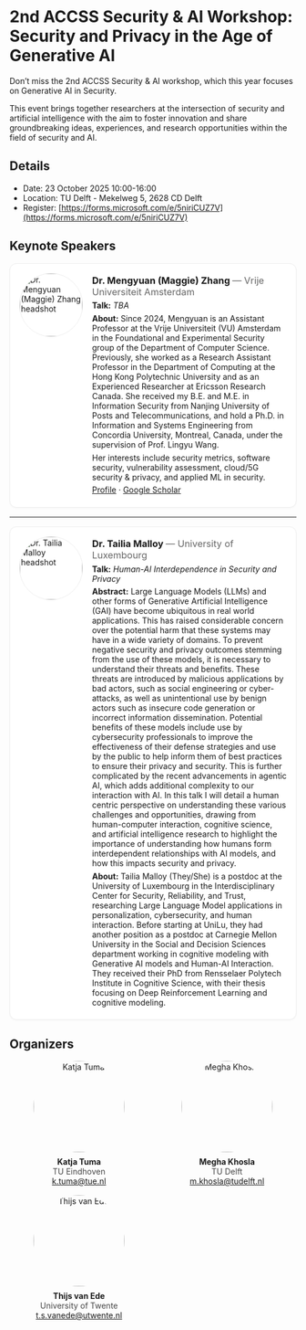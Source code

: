 # 2nd ACCSS Security & AI Workshop: Security and Privacy in the Age of Generative AI
Don’t miss the 2nd ACCSS Security & AI workshop, which this year focuses on Generative AI in Security.

This event brings together researchers at the intersection of security and artificial intelligence with the aim to foster innovation and share groundbreaking ideas, experiences, and research opportunities within the field of security and AI.

## Details
- Date: 23 October 2025 10:00-16:00 
- Location: TU Delft - Mekelweg 5, 2628 CD Delft
- Register: [https://forms.microsoft.com/e/5niriCUZ7V](https://forms.microsoft.com/e/5niriCUZ7V)


<h2>Keynote Speakers</h2>

<div class="speaker">
  <img src="{{ '/assets/img/maggie.jpg' | relative_url }}" alt="Dr. Mengyuan (Maggie) Zhang headshot" loading="lazy">
  <div class="speaker-body">
    <h3>Dr. Mengyuan (Maggie) Zhang <span>— Vrije Universiteit Amsterdam</span></h3>
    <p><strong>Talk:</strong> <em>TBA</em></p>
    <p><strong>About:</strong> Since 2024, Mengyuan is an Assistant Professor at the Vrije Universiteit (VU) Amsterdam in the Foundational and Experimental Security group of the Department of Computer Science. Previously, she worked as a Research Assistant Professor in the Department of Computing at the Hong Kong Polytechnic University and as an Experienced Researcher at Ericsson Research Canada. She received my B.E. and M.E. in Information Security from Nanjing University of Posts and Telecommunications, and hold a Ph.D. in Information and Systems Engineering from Concordia University, Montreal, Canada, under the supervision of Prof. Lingyu Wang.</p>
    <p>Her interests include security metrics, software security, vulnerability assessment, cloud/5G security & privacy, and applied ML in security.</p>
    <p>
      <a href="https://mengyuanzhang.github.io/">Profile</a> ·
      <a href="https://scholar.google.com/citations?user=XebXoxIAAAAJ">Google Scholar</a>
    </p>
  </div>
</div>

<hr>

<div class="speaker">
  <img src="{{ '/assets/img/tailia.jpg' | relative_url }}" alt="Dr. Tailia Malloy headshot" loading="lazy">
  <div class="speaker-body">
    <h3>Dr. Tailia Malloy <span>— University of Luxembourg</span></h3>
    <p><strong>Talk:</strong> <em>Human-AI Interdependence in Security and Privacy</em></p>
    <p><strong>Abstract:</strong> Large Language Models (LLMs) and other forms of Generative Artificial Intelligence (GAI) have become ubiquitous in real world applications. This has raised considerable concern over the potential harm that these systems may have in a wide variety of domains. To prevent negative security and privacy outcomes stemming from the use of these models, it is necessary to understand their threats and benefits. These threats are introduced by malicious applications by bad actors, such as social engineering or cyber-attacks, as well as unintentional use by benign actors such as insecure code generation or incorrect information dissemination. Potential benefits of these models include use by cybersecurity professionals to improve the effectiveness of their defense strategies and use by the public to help inform them of best practices to ensure their privacy and security. This is further complicated by the recent advancements in agentic AI, which adds additional complexity to our interaction with AI. In this talk I will detail a human centric perspective on understanding these various challenges and opportunities, drawing from human-computer interaction, cognitive science, and artificial intelligence research to highlight the importance of understanding how humans form interdependent relationships with AI models, and how this impacts security and privacy.</p>
    <p><strong>About:</strong> Tailia Malloy (They/She) is a postdoc at the University of Luxembourg in the Interdisciplinary Center for Security, Reliability, and Trust, researching Large Language Model applications in personalization, cybersecurity, and human interaction. Before starting at UniLu, they had another position as a postdoc at Carnegie Mellon University in the Social and Decision Sciences department working in cognitive modeling with Generative AI models and Human-AI Interaction. They received their PhD from Rensselaer Polytech Institute in Cognitive Science, with their thesis focusing on Deep Reinforcement Learning and cognitive modeling. </p>
  </div>
</div>

<style>
.speaker{
  display:flex; gap:1rem; align-items:flex-start;
  background:#fff; border:1px solid #eee; border-radius:12px;
  padding:16px; box-shadow:0 1px 3px rgba(0,0,0,.04); margin:1rem 0;
}
.speaker img{
  width:110px; height:110px; border-radius:50%;
  object-fit:cover; border:1px solid #eee; flex:0 0 110px;
}
.speaker-body{min-width:0}
.speaker-body h3{margin:.2rem 0}
.speaker-body h3 span{font-weight:400; color:#666}
.speaker-body p{margin:.35rem 0}
@media (max-width: 540px){
  .speaker{flex-direction:column; align-items:center; text-align:center}
  .speaker img{width:96px; height:96px}
}
</style>
 

<!-- ## Programme
The workshop will be held in Commissiekamer 3 - 20 Aula Conference Centre - TU Delft.

| **Time**    | **What**                |
|-------------|-------------------------|
| 9:30-10:00  | Walk-in                 |
| 10:00-10:10 | Welcome                 |
| 10:10-11:00 | Keynote                 |
| 11:00-11:20 | Coffee                  |
| 11:20-12:00 | Poster/Breakout session |
| 12:00-13:00 | Lunch                   |
| 13:00-13:45 | Keynote                 |
| 13:45-14:00 | Coffee                  |
| 14:00-15:30 | Breakout sessions       |
| 15:30-???   | Drinks & Bitterballen   | -->

## Organizers

<div style="display:grid;grid-template-columns:repeat(auto-fit,minmax(220px,1fr));gap:16px;align-items:start;max-width:1000px;margin:0 auto 1rem;">
  <figure style="text-align:center;margin:0;">
    <img src="{{ '/assets/img/katja-tuma.jpeg' | relative_url }}" alt="Katja Tuma" style="width:160px;height:160px;object-fit:cover;border-radius:50%;display:block;margin:0 auto 8px;">
    <figcaption><strong>Katja Tuma</strong><br><span style="opacity:.8">TU Eindhoven</span><br><a href="mailto:k.tuma@tue.nl">k.tuma@tue.nl</a></figcaption>
  </figure>
  <figure style="text-align:center;margin:0;">
    <img src="{{ '/assets/img/megha-khosla.jpg' | relative_url }}" alt="Megha Khosla" style="width:160px;height:160px;object-fit:cover;border-radius:50%;display:block;margin:0 auto 8px;">
    <figcaption><strong>Megha Khosla</strong><br><span style="opacity:.8">TU Delft</span><br><a href="mailto:m.khosla@tudelft.nl">m.khosla@tudelft.nl</a></figcaption>
  </figure>
  <figure style="text-align:center;margin:0;">
    <img src="{{ '/assets/img/thijs-van-ede.jpg' | relative_url }}" alt="Thijs van Ede" style="width:160px;height:160px;object-fit:cover;border-radius:50%;display:block;margin:0 auto 8px;">
    <figcaption><strong>Thijs van Ede</strong><br><span style="opacity:.8">University of Twente</span><br><a href="mailto:t.s.vanede@utwente.nl">t.s.vanede@utwente.nl</a></figcaption>
  </figure>
</div>